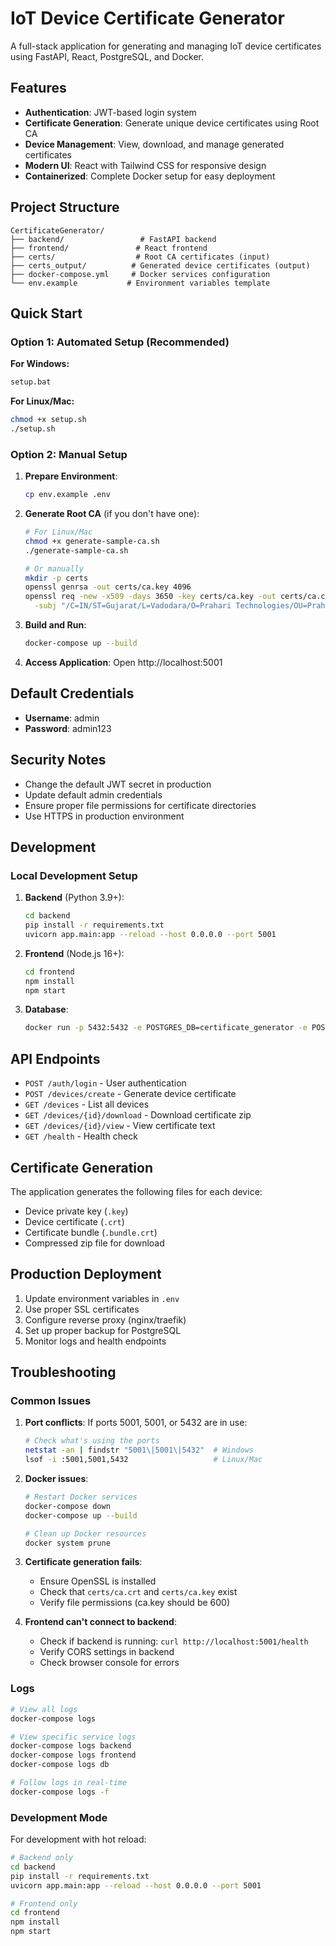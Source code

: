 # IoT Device Certificate Generator

A full-stack application for generating and managing IoT device certificates using FastAPI, React, PostgreSQL, and Docker.

## Features

- **Authentication**: JWT-based login system
- **Certificate Generation**: Generate unique device certificates using Root CA
- **Device Management**: View, download, and manage generated certificates
- **Modern UI**: React with Tailwind CSS for responsive design
- **Containerized**: Complete Docker setup for easy deployment

## Project Structure

```
CertificateGenerator/
├── backend/                 # FastAPI backend
├── frontend/               # React frontend
├── certs/                  # Root CA certificates (input)
├── certs_output/          # Generated device certificates (output)
├── docker-compose.yml     # Docker services configuration
└── env.example           # Environment variables template
```

## Quick Start

### Option 1: Automated Setup (Recommended)

**For Windows:**
```cmd
setup.bat
```

**For Linux/Mac:**
```bash
chmod +x setup.sh
./setup.sh
```

### Option 2: Manual Setup

1. **Prepare Environment**:
   ```bash
   cp env.example .env
   ```

2. **Generate Root CA** (if you don't have one):
   ```bash
   # For Linux/Mac
   chmod +x generate-sample-ca.sh
   ./generate-sample-ca.sh
   
   # Or manually
   mkdir -p certs
   openssl genrsa -out certs/ca.key 4096
   openssl req -new -x509 -days 3650 -key certs/ca.key -out certs/ca.crt \
     -subj "/C=IN/ST=Gujarat/L=Vadodara/O=Prahari Technologies/OU=Prahari Technologies/CN=Prahari Root CA"
   ```

3. **Build and Run**:
   ```bash
   docker-compose up --build
   ```

4. **Access Application**: Open http://localhost:5001

## Default Credentials

- **Username**: admin
- **Password**: admin123

## Security Notes

- Change the default JWT secret in production
- Update default admin credentials
- Ensure proper file permissions for certificate directories
- Use HTTPS in production environment

## Development

### Local Development Setup

1. **Backend** (Python 3.9+):
   ```bash
   cd backend
   pip install -r requirements.txt
   uvicorn app.main:app --reload --host 0.0.0.0 --port 5001
   ```

2. **Frontend** (Node.js 16+):
   ```bash
   cd frontend
   npm install
   npm start
   ```

3. **Database**:
   ```bash
   docker run -p 5432:5432 -e POSTGRES_DB=certificate_generator -e POSTGRES_USER=postgres -e POSTGRES_PASSWORD=postgres postgres:15
   ```

## API Endpoints

- `POST /auth/login` - User authentication
- `POST /devices/create` - Generate device certificate
- `GET /devices` - List all devices
- `GET /devices/{id}/download` - Download certificate zip
- `GET /devices/{id}/view` - View certificate text
- `GET /health` - Health check

## Certificate Generation

The application generates the following files for each device:
- Device private key (`.key`)
- Device certificate (`.crt`)
- Certificate bundle (`.bundle.crt`)
- Compressed zip file for download

## Production Deployment

1. Update environment variables in `.env`
2. Use proper SSL certificates
3. Configure reverse proxy (nginx/traefik)
4. Set up proper backup for PostgreSQL
5. Monitor logs and health endpoints

## Troubleshooting

### Common Issues

1. **Port conflicts**: If ports 5001, 5001, or 5432 are in use:
   ```bash
   # Check what's using the ports
   netstat -an | findstr "5001\|5001\|5432"  # Windows
   lsof -i :5001,5001,5432                   # Linux/Mac
   ```

2. **Docker issues**:
   ```bash
   # Restart Docker services
   docker-compose down
   docker-compose up --build
   
   # Clean up Docker resources
   docker system prune
   ```

3. **Certificate generation fails**:
   - Ensure OpenSSL is installed
   - Check that `certs/ca.crt` and `certs/ca.key` exist
   - Verify file permissions (ca.key should be 600)

4. **Frontend can't connect to backend**:
   - Check if backend is running: `curl http://localhost:5001/health`
   - Verify CORS settings in backend
   - Check browser console for errors

### Logs

```bash
# View all logs
docker-compose logs

# View specific service logs
docker-compose logs backend
docker-compose logs frontend
docker-compose logs db

# Follow logs in real-time
docker-compose logs -f
```

### Development Mode

For development with hot reload:

```bash
# Backend only
cd backend
pip install -r requirements.txt
uvicorn app.main:app --reload --host 0.0.0.0 --port 5001

# Frontend only
cd frontend
npm install
npm start
```
